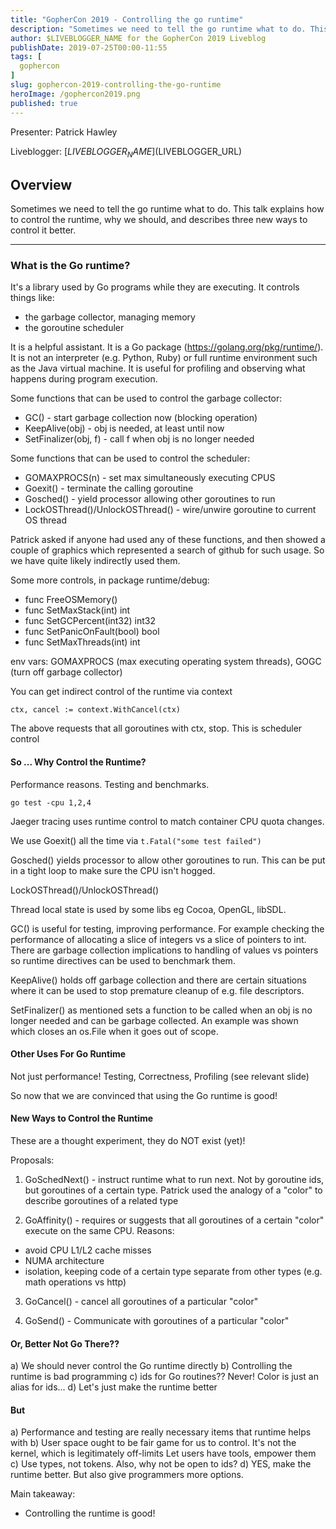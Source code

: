 ```yaml
---
title: "GopherCon 2019 - Controlling the go runtime"
description: "Sometimes we need to tell the go runtime what to do. This talk explains how to control the runtime, why we should, and describes two new ways to control it better."
author: $LIVEBLOGGER_NAME for the GopherCon 2019 Liveblog
publishDate: 2019-07-25T00:00-11:55
tags: [
  gophercon
]
slug: gophercon-2019-controlling-the-go-runtime
heroImage: /gophercon2019.png
published: true
---
```


Presenter: Patrick Hawley

Liveblogger: [$LIVEBLOGGER_NAME]($LIVEBLOGGER_URL)

## Overview

Sometimes we need to tell the go runtime what to do. This talk explains how to control the runtime, why we should, and describes three new ways to control it better.

---

### What is the Go runtime?
It's a library used by Go programs while they are executing. It controls things like:
- the garbage collector, managing memory
- the goroutine scheduler 

It is a helpful assistant. It is a Go package (https://golang.org/pkg/runtime/). It is not an interpreter (e.g. Python, Ruby) or full runtime environment such as the Java virtual machine. It is useful for profiling and observing what happens during program execution.

Some functions that can be used to control the garbage collector:
- GC() - start garbage collection now (blocking operation)
- KeepAlive(obj) - obj is needed, at least until now
- SetFinalizer(obj, f) - call f when obj is no longer needed

Some functions that can be used to control the scheduler:
- GOMAXPROCS(n) - set max simultaneously executing CPUS 
- Goexit() - terminate the calling goroutine
- Gosched() - yield processor allowing other goroutines to run
- LockOSThread()/UnlockOSThread() - wire/unwire goroutine to current OS thread

Patrick asked if anyone had used any of these functions, and then showed a couple of graphics which represented a search of github for such usage. So we have quite likely indirectly used them.

Some more controls, in package runtime/debug:
- func FreeOSMemory()
- func SetMaxStack(int) int
- func SetGCPercent(int32) int32
- func SetPanicOnFault(bool) bool
- func SetMaxThreads(int) int

env vars: GOMAXPROCS (max executing operating system threads), GOGC (turn off garbage collector)

You can get indirect control of the runtime via context

```ctx, cancel := context.WithCancel(ctx)```

The above requests that all goroutines with ctx, stop. This is scheduler control

#### So ... Why Control the Runtime?
Performance reasons. Testing and benchmarks.

```go test -cpu 1,2,4```

Jaeger tracing uses runtime control to match container CPU quota changes.

We use Goexit() all the time via ```t.Fatal("some test failed")```

Gosched() yields processor to allow other goroutines to run. This can be put in a tight loop to make sure the CPU isn't hogged.

LockOSThread()/UnlockOSThread()

Thread local state is used by some libs eg Cocoa, OpenGL, libSDL. 

GC() is useful for testing, improving performance. For example checking the performance of allocating a slice of integers vs a slice of pointers to int. There are garbage collection implications to handling of values vs pointers so runtime directives can be used to benchmark them.

KeepAlive() holds off garbage collection and there are certain situations where it can be used to stop premature cleanup of e.g. file descriptors.

SetFinalizer() as mentioned sets a function to be called when an obj is no longer needed and can be garbage collected. An example was shown which closes an os.File when it goes out of scope.

#### Other Uses For Go Runtime
Not just performance! Testing, Correctness, Profiling (see relevant slide)

So now that we are convinced that using the Go runtime is good!

#### New Ways to Control the Runtime 
These are a thought experiment, they do NOT exist (yet)!

Proposals:

1) GoSchedNext() - instruct runtime what to run next. Not by goroutine ids, but goroutines of a certain type. Patrick used the analogy of a "color" to describe goroutines of a related type

2) GoAffinity() - requires or suggests that all goroutines of a certain "color" execute on the same CPU. Reasons:
 * avoid CPU L1/L2 cache misses
 * NUMA architecture
 * isolation, keeping code of a certain type separate from other types (e.g. math operations vs http)

3) GoCancel() - cancel all goroutines of a particular "color"

4) GoSend() - Communicate with goroutines of a particular "color"

#### Or, Better Not Go There??

a) We should never control the Go runtime directly
b) Controlling the runtime is bad programming
c) ids for Go routines?? Never! Color is just an alias for ids...
d) Let's just make the runtime better

#### But

a) Performance and testing are really necessary items that runtime helps with
b) User space ought to be fair game for us to control. It's not the kernel, which is legitimately off-limits
Let users have tools, empower them
c) Use types, not tokens. Also, why not be open to ids?
d) YES, make the runtime better. But also give programmers more options.

Main takeaway:

- Controlling the runtime is good!




